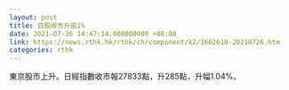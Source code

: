 ```yaml
---
layout: post
title: 日股收市升逾1%
date: 2021-07-26 14:47:14.000000000 +08:00
link: https://news.rthk.hk/rthk/ch/component/k2/1602610-20210726.htm
categories: rthk
---
```


東京股市上升。日經指數收市報27833點，升285點，升幅1.04%。
